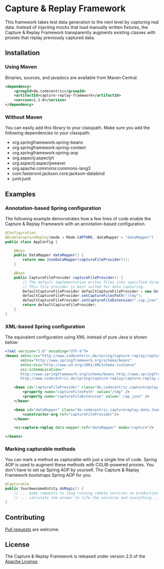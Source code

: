 Capture & Replay Framework
==========================

This framework takes test data generation to the next level by capturing real data. Instead of injecting mocks that load manually written fixtures, the Capture & Replay Framework transparently augments existing classes with proxies that replay previously captured data.

## Installation

### Using Maven

Binaries, sources, and javadocs are available from Maven Central.

```xml
<dependency>
	<groupId>de.codecentric</groupId>
	<artifactId>capture-replay-framework</artifactId>
	<version>1.1.0</version>
</dependency>
```

### Without Maven

You can easily add this library to your classpath. Make sure you add the following dependencies to your classpath:

* org.springframework:spring-beans
* org.springframework:spring-context
* org.springframework:spring-aop
* org.aspectj:aspectjrt
* org.aspectj:aspectjweaver
* org.apache.commons:commons-lang3
* com.fasterxml.jackson.core:jackson-databind
* junit:junit

## Examples

### Annotation-based Spring configuration

The following example demonstrates how a few lines of code enable the Capture & Replay Framework with an annotation-based configuration.

```java
@Configuration
@EnableCaptureReplay(mode = Mode.CAPTURE, dataMapper = "dataMapper")
public class AppConfig {

	@Bean
	public DataMapper dataMapper() {
		return new JsonDataMapper(captureFileProvider());
	}

	@Bean
	public CaptureFileProvider captureFileProvider() {
		// The default implementation writes files into specified directories.
		// This file provider is best suited for data capturing.
		DefaultCaptureFileProvider defaultCaptureFileProvider = new DefaultCaptureFileProvider();
		defaultCaptureFileProvider.setCaptureFilesPath("/tmp");
		defaultCaptureFileProvider.setCaptureFileExtension(".cap.json");
		return defaultCaptureFileProvider;
	}
}
```

### XML-based Spring configuration

The equivalent configuration using XML instead of pure Java is shown below:

```xml
<?xml version="1.0" encoding="UTF-8"?>
<beans xmlns:cc="http://www.codecentric.de/spring/capture-replay/capture-replay.xsd"
	   xmlns="http://www.springframework.org/schema/beans"
	   xmlns:xsi="http://www.w3.org/2001/XMLSchema-instance"
	   xsi:schemaLocation="
	   http://www.springframework.org/schema/beans http://www.springframework.org/schema/beans/spring-beans.xsd
	   http://www.codecentric.de/spring/capture-replay/capture-replay.xsd http://www.codecentric.de/spring/capture-replay/capture-replay.xsd">

	<bean id="captureFileProvider" class="de.codecentric.capturereplay.data.DefaultCaptureFileProvider">
		<property name="captureFilesPath" value="/tmp" />
		<property name="captureFileExtension" value=".cap.json" />
	</bean>

	<bean id="dataMapper" class="de.codecentric.capturereplay.data.JsonDataMapper" >
		<constructor-arg ref="captureFileProvider"/>
	</bean>

	<cc:capture-replay data-mapper-ref="dataMapper" mode="capture"/>

</beans>
```

### Marking capturable methods

You can mark a method as capturable with just a single line of code. Spring AOP is used to augment these methods with CGLIB-powered proxies. You don't have to set up Spring AOP by yourself. The Capture & Replay Framework bootstraps Spring AOP for you.

```java
@Capturable
public YourAwesomeEntity doMagic() {
	// ... make requests to long-running remote services on production servers ...
	// ... calculate the answer to life the universe and everything ...
}
```

## Contributing

[Pull requests][] are welcome.

## License

The Capture & Replay Framework is released under version 2.0 of the [Apache License][].

[Pull requests]: http://help.github.com/send-pull-requests
[Apache License]: http://www.apache.org/licenses/LICENSE-2.0


